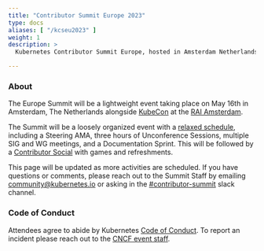 ```yaml
---
title: "Contributor Summit Europe 2023"
type: docs
aliases: [ "/kcseu2023" ]
weight: 1
description: >
  Kubernetes Contributor Summit Europe, hosted in Amsterdam Netherlands.

---
```



### About

The Europe Summit will be a lightweight event taking place on May 16th
in Amsterdam, The Netherlands alongside 
<a href="https://events.linuxfoundation.org/kubecon-cloudnativecon-europe/" rel="noopener noreferrer" target="_blank">KubeCon</a>
at the
<a href="https://www.rai.nl/en" rel="noopener noreferrer" target="_blank">RAI Amsterdam</a>.

The Summit will be a loosely organized event with a [relaxed schedule](/events/2023/kcseu/schedule),
 including a Steering AMA, three hours of Unconference Sessions, 
multiple SIG and WG meetings, and a Documentation Sprint.  This will be followed
by a [Contributor Social](/events/2023/kcseu/social) with games and refreshments.

This page will be updated as more activities are scheduled. If you have
questions or comments, please reach out to the Summit Staff by emailing
community@kubernetes.io or asking in the
<a href="https://kubernetes.slack.com/messages/contributor-summit" rel="noopener noreferrer" target="_blank">#contributor-summit</a>
slack channel.

[location]: /events/2023/kcseu/location/

### Code of Conduct

Attendees agree to abide by Kubernetes [Code of Conduct]. To report an incident
please reach out to the [CNCF event staff].

[Code of Conduct]: /community/code-of-conduct
[CNCF event staff]: https://events.linuxfoundation.org/kubecon-cloudnativecon-europe/attend/code-of-conduct/#if-you-witness-unacceptable-behavior

[email us]: mailto:community@kubernetes.io
